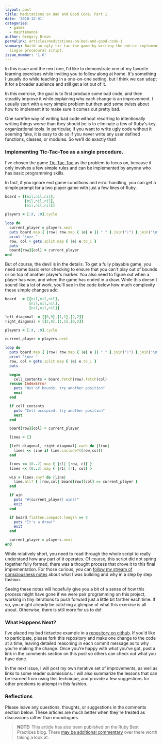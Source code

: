 ```yaml
---
layout: post
title: Meditations on Bad and Good Code, Part 1
date: '2010-12-01'
categories:
  - games
  - maintenance
author: Gregory Brown
permalink: articles/meditations-on-bad-and-good-code-1
summary: Build an ugly tic-tac-toe game by writing the entire implementation as a
  single procedural script.
issue_number: '1.6'
---
```


In this issue and the next one, I'd like to demonstrate one of my favorite learning exercises while inviting you to follow along at home. It's something I usually do while teaching in a one-on-one setting, but I think we can adapt it for a broader audience and still get a lot out of it.

In this exercise, the goal is to first produce some bad code, and then steadily improve it while explaining why each change is an improvement. I usually start with a very simple problem but then add some twists about how to implement it to make sure it comes out pretty bad.

One surefire way of writing bad code without resorting to intentionally writing things worse than they should be is to eliminate a few of Ruby's key organizational tools. In particular, if you want to write ugly code without it seeming fake, it is easy to do so if you never write any user defined functions, classes, or modules. So we'll do exactly that!

### Implementing Tic-Tac-Toe as a single procedure.

I've chosen the game [Tic-Tac-Toe](http://en.wikipedia.org/wiki/Tic-Tac-Toe) as the problem to focus on, because it only involves a few simple rules and can be implemented by anyone who has basic programming skills.

In fact, if you ignore end game conditions and error handling, you can get a simple prompt for a two player game with just a few lines of Ruby.

```ruby
board = [[nil,nil,nil],
         [nil,nil,nil],
         [nil,nil,nil]]

players = [:X, :O].cycle

loop do
  current_player = players.next
  puts board.map { |row| row.map { |e| e || " " }.join("|") }.join("\n")
  print "\n>> "
  row, col = gets.split.map { |e| e.to_i }
  puts
  board[row][col] = current_player
end
```

But of course, the devil is in the details. To get a fully playable game, you need some basic error checking to ensure that you can't play out of bounds or on top of another player's marker. You also need to figure out when a player has won, and when the game has ended in a draw. While this doesn't sound like a lot of work, you'll see in the code below how much complexity these simple changes add.

```ruby
board   = [[nil,nil,nil],
           [nil,nil,nil],
           [nil,nil,nil]]

left_diagonal  = [[0,0],[1,1],[2,2]]
right_diagonal = [[2,0],[1,1],[0,2]]

players = [:X, :O].cycle

current_player = players.next

loop do
  puts board.map { |row| row.map { |e| e || " " }.join("|") }.join("\n")
  print "\n>> "
  row, col = gets.split.map { |e| e.to_i }
  puts

  begin
    cell_contents = board.fetch(row).fetch(col)
  rescue IndexError
    puts "Out of bounds, try another position"
    next
  end

  if cell_contents
    puts "Cell occupied, try another position"
    next
  end

  board[row][col] = current_player

  lines = []

  [left_diagonal, right_diagonal].each do |line|
    lines << line if line.include?([row,col])
  end

  lines << (0..2).map { |c1| [row, c1] }
  lines << (0..2).map { |r1| [r1, col] }

  win = lines.any? do |line|
    line.all? { |row,col| board[row][col] == current_player }
  end

  if win
    puts "#{current_player} wins!"
    exit
  end

  if board.flatten.compact.length == 9
    puts "It's a draw!"
    exit
  end

  current_player = players.next
end
```

While relatively short, you need to read through the whole script to really understand how any part of it operates. Of course, this script did not spring together fully formed, there was a thought process that drove it to this final implementation. For those curious, you can [follow my stream of consciousness notes](https://gist.github.com/24ef3c8209877c1946bb) about what I was building and why in a step by step fashion.

Seeing these notes will hopefully give you a bit of a sense of how this process might have gone if we were pair programming on this project, working in tiny iterations to push forward just a little bit farther each time. If so, you might already be catching a glimpse of what this exercise is all about. Otherwise, there is still more for us to do!

### What Happens Next?

I've placed my bad tictactoe example in a [repository on github](https://github.com/sandal/tictactoe/tree/7fd72a33aec33f75909d8c9d59a43423b0f66b24). If you'd like to participate, please fork this repository and make one change to the code at a time, leaving detailed reasoning in each commit message as to why you're making the change. Once you're happy with what you've got, post a link in the comments section on this post so others can check out what you have done.

In the next issue, I will post my own iterative set of improvements, as well as links to some reader submissions. I will also summarize the lessons that can be learned from using this technique, and provide a few suggestions for other problems to attempt in this fashion.

### Reflections

Please leave any questions, thoughts, or suggestions in the comments section below. These articles are much better when they're treated as discussions rather than monologues. 
  
> **NOTE:** This article has also been published on the Ruby Best Practices blog. There [may be additional commentary](http://blog.rubybestpractices.com/posts/gregory/035-issue-6-good-and-bad-code.html#disqus_thread) 
over there worth taking a look at.
